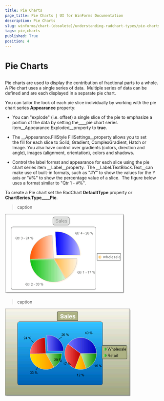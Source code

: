 ```yaml
---
title: Pie Charts
page_title: Pie Charts | UI for WinForms Documentation
description: Pie Charts
slug: winforms/chart-(obsolete)/understanding-radchart-types/pie-charts
tags: pie,charts
published: True
position: 4
---
```


# Pie Charts



## 

Pie charts are used to display the contribution of fractional parts to a whole. A Pie chart uses a single series of data.  Multiple series of data can be defined and are each displayed in a separate pie chart.  

You can tailor the look of each pie slice individually by working with the pie chart series __Appearance__ property:

* You can "explode" (i.e. offset) a single slice of the pie to emphasize a portion of the data by setting the____pie chart series item__Appearance.Exploded__property to __true__.

* The __Appearance.FillStyle FillSettings__property allows you to set the fill for each slice to Solid, Gradient, ComplexGradient, Hatch or Image. You also have control over gradients (colors, direction and angle), images (alignment, orientation), colors and shadows.

* Control the label format and appearance for each slice using the pie chart series item __Label__property.  The __Label.TextBlock.Text__can make use of built-in formats, such as "#Y" to show the values for the Y axis or "#%" to show the percentage value of a slice.  The figure below uses a format similar to "Qtr 1 - #%". 



To create a Pie chart set the RadChart __DefaultType__ property or __ChartSeries__.__Type____Pie__.
>caption 

![chart-undestanding-radchart-types-pie-charts 001](images/chart-undestanding-radchart-types-pie-charts001.png)
>caption 

![chart-undestanding-radchart-types-pie-charts 002](images/chart-undestanding-radchart-types-pie-charts002.png)
